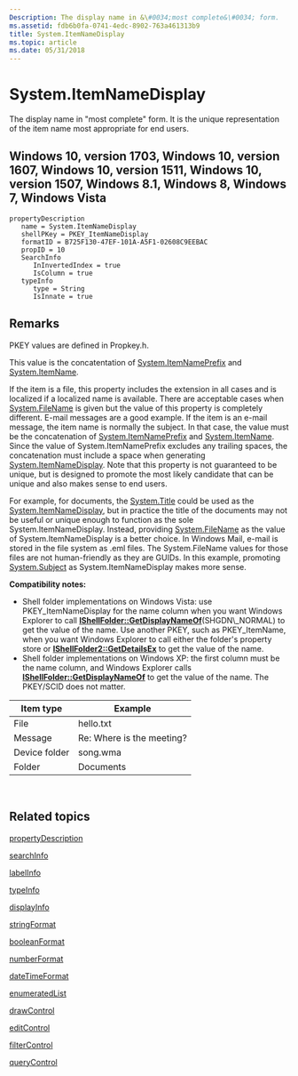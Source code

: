 ```yaml
---
Description: The display name in &\#0034;most complete&\#0034; form.
ms.assetid: fdb6b0fa-0741-4edc-8902-763a461313b9
title: System.ItemNameDisplay
ms.topic: article
ms.date: 05/31/2018
---
```


# System.ItemNameDisplay

The display name in "most complete" form. It is the unique representation of the item name most appropriate for end users.

## Windows 10, version 1703, Windows 10, version 1607, Windows 10, version 1511, Windows 10, version 1507, Windows 8.1, Windows 8, Windows 7, Windows Vista

```
propertyDescription
   name = System.ItemNameDisplay
   shellPKey = PKEY_ItemNameDisplay
   formatID = B725F130-47EF-101A-A5F1-02608C9EEBAC
   propID = 10
   SearchInfo
      InInvertedIndex = true
      IsColumn = true
   typeInfo
      type = String
      IsInnate = true
```

## Remarks

PKEY values are defined in Propkey.h.

This value is the concatentation of [System.ItemNamePrefix](https://msdn.microsoft.com/library/Bb760772(v=VS.85).aspx) and [System.ItemName](https://msdn.microsoft.com/library/Bb760768(v=VS.85).aspx).

If the item is a file, this property includes the extension in all cases and is localized if a localized name is available. There are acceptable cases when [System.FileName](https://msdn.microsoft.com/library/Bb760703(v=VS.85).aspx) is given but the value of this property is completely different. E-mail messages are a good example. If the item is an e-mail message, the item name is normally the subject. In that case, the value must be the concatenation of [System.ItemNamePrefix](https://msdn.microsoft.com/library/Bb760772(v=VS.85).aspx) and [System.ItemName](https://msdn.microsoft.com/library/Bb760768(v=VS.85).aspx). Since the value of System.ItemNamePrefix excludes any trailing spaces, the concatenation must include a space when generating [System.ItemNameDisplay](https://msdn.microsoft.com/library/Bb760770(v=VS.85).aspx). Note that this property is not guaranteed to be unique, but is designed to promote the most likely candidate that can be unique and also makes sense to end users.

For example, for documents, the [System.Title](https://msdn.microsoft.com/library/Bb787584(v=VS.85).aspx) could be used as the [System.ItemNameDisplay](https://msdn.microsoft.com/library/Bb760770(v=VS.85).aspx), but in practice the title of the documents may not be useful or unique enough to function as the sole System.ItemNameDisplay. Instead, providing [System.FileName](https://msdn.microsoft.com/library/Bb760703(v=VS.85).aspx) as the value of System.ItemNameDisplay is a better choice. In Windows Mail, e-mail is stored in the file system as .eml files. The System.FileName values for those files are not human-friendly as they are GUIDs. In this example, promoting [System.Subject](https://msdn.microsoft.com/library/Bb787576(v=VS.85).aspx) as System.ItemNameDisplay makes more sense.

**Compatibility notes:**

-   Shell folder implementations on Windows Vista: use PKEY\_ItemNameDisplay for the name column when you want Windows Explorer to call [**IShellFolder::GetDisplayNameOf**](https://msdn.microsoft.com/library/Bb775071(v=VS.85).aspx)(SHGDN\_NORMAL) to get the value of the name. Use another PKEY, such as PKEY\_ItemName, when you want Windows Explorer to call either the folder's property store or [**IShellFolder2::GetDetailsEx**](https://msdn.microsoft.com/library/Bb775051(v=VS.85).aspx) to get the value of the name.
-   Shell folder implementations on Windows XP: the first column must be the name column, and Windows Explorer calls [**IShellFolder::GetDisplayNameOf**](https://msdn.microsoft.com/library/Bb775071(v=VS.85).aspx) to get the value of the name. The PKEY/SCID does not matter.



| Item type     | Example                   |
|---------------|---------------------------|
| File          | hello.txt                 |
| Message       | Re: Where is the meeting? |
| Device folder | song.wma                  |
| Folder        | Documents                 |



 

## Related topics

<dl> <dt>

[propertyDescription](https://msdn.microsoft.com/library/Bb773880(v=VS.85).aspx)
</dt> <dt>

[searchInfo](https://msdn.microsoft.com/library/Bb773885(v=VS.85).aspx)
</dt> <dt>

[labelInfo](https://msdn.microsoft.com/library/Bb773876(v=VS.85).aspx)
</dt> <dt>

[typeInfo](https://msdn.microsoft.com/library/Bb773889(v=VS.85).aspx)
</dt> <dt>

[displayInfo](https://msdn.microsoft.com/library/Bb773865(v=VS.85).aspx)
</dt> <dt>

[stringFormat](https://msdn.microsoft.com/library/Bb773886(v=VS.85).aspx)
</dt> <dt>

[booleanFormat](https://msdn.microsoft.com/library/Bb773862(v=VS.85).aspx)
</dt> <dt>

[numberFormat](https://msdn.microsoft.com/library/Bb773877(v=VS.85).aspx)
</dt> <dt>

[dateTimeFormat](https://msdn.microsoft.com/library/Bb773863(v=VS.85).aspx)
</dt> <dt>

[enumeratedList](https://msdn.microsoft.com/library/Bb773871(v=VS.85).aspx)
</dt> <dt>

[drawControl](https://msdn.microsoft.com/library/Bb773866(v=VS.85).aspx)
</dt> <dt>

[editControl](https://msdn.microsoft.com/library/Bb773868(v=VS.85).aspx)
</dt> <dt>

[filterControl](https://msdn.microsoft.com/library/Bb773874(v=VS.85).aspx)
</dt> <dt>

[queryControl](https://msdn.microsoft.com/library/Bb773883(v=VS.85).aspx)
</dt> </dl>

 

 



